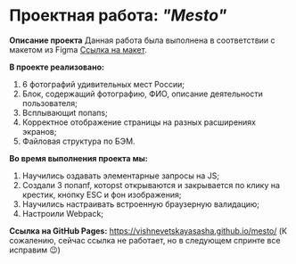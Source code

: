 # Проектная работа: _"Mesto"_

__Описание проекта__ 
Данная работа была выполнена в соответствии с макетом из Figma [Ссылка на макет](https://www.figma.com/file/2cn9N9jSkmxD84oJik7xL7/JavaScript.-Sprint-4?node-id=0%3A1). 

__В проекте реализовано:__ 
1. 6 фотографий удивительных мест России;
2. Блок, содержащий фотографию, ФИО, описание деятельности пользователя;
3. Всплывающиt попапs;
4. Корректное отображение страницы на разных расширениях экранов;
5. Файловая структура по БЭМ.


__Во время выполнения проекта мы:__
1. Научились оздавать элементарные запросы на JS;
2. Создали 3 попапf, которst открываются и закрывается по клику на крестик, кнопку ESC и фон изображения;
3. Научились настраивать встроенную браузерную валидацию;
4. Настроили Webpack;

__Ссылка на GitHub Pages:__
https://vishnevetskayasasha.github.io/mesto/
(К сожалению, сейчас ссылка не работает, но в следующем спринте все исправим 😉)


